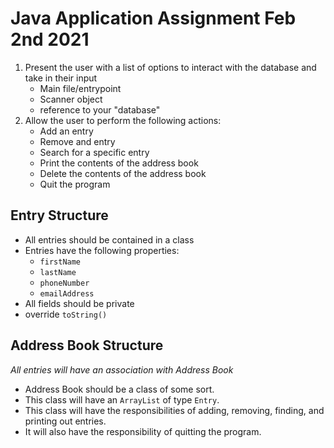 
# Java Application Assignment Feb 2nd 2021

1. Present the user with a list of options to interact with the database and take in their input
    - Main file/entrypoint
    - Scanner object
    - reference to your "database"
2. Allow the user to perform the following actions:
    - Add an entry
    - Remove and entry
    - Search for a specific entry
    - Print the contents of the address book
    - Delete the contents of the address book
    - Quit the program

## Entry Structure

- All entries should be contained in a class
- Entries have the following properties:
    - `firstName`
    - `lastName`
    - `phoneNumber`
    - `emailAddress`
- All fields should be private
- override `toString()`

## Address Book Structure

_All entries will have an association with Address Book_

- Address Book should be a class of some sort.
- This class will have an `ArrayList` of type `Entry`.
- This class will have the responsibilities of adding, removing, finding, and printing out entries.
- It will also have the responsibility of quitting the program.